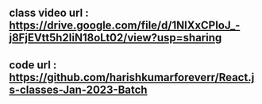 ## class video url : https://drive.google.com/file/d/1NlXxCPIoJ_-j8FjEVtt5h2IiN18oLt02/view?usp=sharing

## code url : https://github.com/harishkumarforeverr/React.js-classes-Jan-2023-Batch
